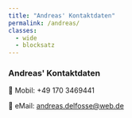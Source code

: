 ```yaml
---
title: "Andreas' Kontaktdaten"
permalink: /andreas/
classes:
  - wide
  - blocksatz
---
```


### Andreas' Kontaktdaten

📲 Mobil: +49 170 3469441  

📧 eMail: andreas.delfosse@web.de

